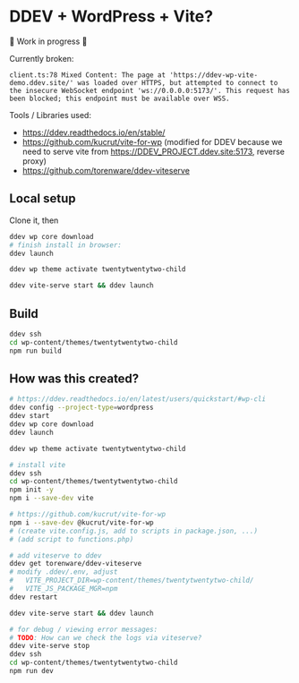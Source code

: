 # DDEV + WordPress + Vite?

🚧 Work in progress 🚧

Currently broken:

```
client.ts:78 Mixed Content: The page at 'https://ddev-wp-vite-demo.ddev.site/' was loaded over HTTPS, but attempted to connect to the insecure WebSocket endpoint 'ws://0.0.0.0:5173/'. This request has been blocked; this endpoint must be available over WSS.
```

Tools / Libraries used:

- https://ddev.readthedocs.io/en/stable/
- https://github.com/kucrut/vite-for-wp (modified for DDEV because we need to serve vite from https://DDEV_PROJECT.ddev.site:5173, reverse proxy)
- https://github.com/torenware/ddev-viteserve

## Local setup

Clone it, then

```bash
ddev wp core download
# finish install in browser:
ddev launch

ddev wp theme activate twentytwentytwo-child

ddev vite-serve start && ddev launch
```

## Build

```bash
ddev ssh
cd wp-content/themes/twentytwentytwo-child
npm run build
```

## How was this created?

```bash
# https://ddev.readthedocs.io/en/latest/users/quickstart/#wp-cli
ddev config --project-type=wordpress
ddev start
ddev wp core download
ddev launch

ddev wp theme activate twentytwentytwo-child

# install vite
ddev ssh
cd wp-content/themes/twentytwentytwo-child
npm init -y
npm i --save-dev vite

# https://github.com/kucrut/vite-for-wp
npm i --save-dev @kucrut/vite-for-wp
# (create vite.config.js, add to scripts in package.json, ...)
# (add script to functions.php)

# add viteserve to ddev
ddev get torenware/ddev-viteserve
# modify .ddev/.env, adjust
#   VITE_PROJECT_DIR=wp-content/themes/twentytwentytwo-child/
#   VITE_JS_PACKAGE_MGR=npm
ddev restart

ddev vite-serve start && ddev launch

# for debug / viewing error messages:
# TODO: How can we check the logs via viteserve?
ddev vite-serve stop
ddev ssh
cd wp-content/themes/twentytwentytwo-child
npm run dev
```